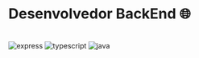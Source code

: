 # Desenvolvedor BackEnd 🌐

<div style="display: inline_block"><br/>

 <img align="center" alt="express" src ="https://img.shields.io/badge/Express-43853D?style=for-the-badge&logo=express&logoColor=white">
 <img align="center" alt="typescript" src ="https://img.shields.io/badge/TypeScript-007ACC?style=for-the-badge&logo=typescript&logoColor=white">
 <img align="center" alt="java" src ="https://img.shields.io/badge/Java-ED8B00?style=for-the-badge&logo=openjdk&logoColor=white">    
 
</div>
<br/>

      
